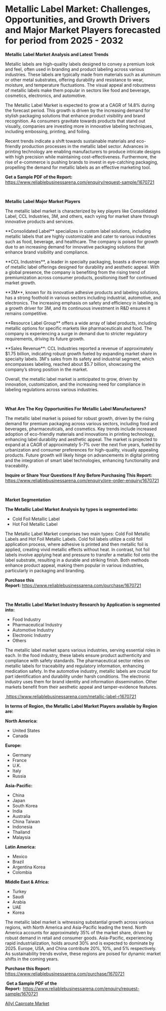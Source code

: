 <p><h1>Metallic Label Market: Challenges, Opportunities, and Growth Drivers and Major Market Players forecasted for period from 2025 - 2032</h1></p><p><strong>Metallic Label Market Analysis and Latest Trends</strong></p>
<p><p>Metallic labels are high-quality labels designed to convey a premium look and feel, often used in branding and product labeling across various industries. These labels are typically made from materials such as aluminum or other metal substrates, offering durability and resistance to wear, moisture, and temperature fluctuations. The visual appeal and robustness of metallic labels make them popular in sectors like food and beverage, cosmetics, electronics, and automotive.</p><p>The Metallic Label Market is expected to grow at a CAGR of 14.8% during the forecast period. This growth is driven by the increasing demand for stylish packaging solutions that enhance product visibility and brand recognition. As consumers gravitate towards products that stand out visually, companies are investing more in innovative labeling techniques, including embossing, printing, and foiling.</p><p>Recent trends indicate a shift towards sustainable materials and eco-friendly production processes in the metallic label sector. Advances in printing technology are enabling manufacturers to produce intricate designs with high precision while maintaining cost-effectiveness. Furthermore, the rise of e-commerce is pushing brands to invest in eye-catching packaging, propelling the demand for metallic labels as an effective marketing tool.</p></p>
<p><strong>Get a Sample PDF of the Report:&nbsp;</strong> <a href="https://www.reliablebusinessarena.com/enquiry/request-sample/1670721?utm_campaign=2189&utm_medium=2&utm_source=Github&utm_content=ia&utm_term=01042025&utm_id=metallic-label">https://www.reliablebusinessarena.com/enquiry/request-sample/1670721</a></p>
<p>&nbsp;</p>
<p><strong>Metallic Label Major Market Players</strong></p>
<p><p>The metallic label market is characterized by key players like Consolidated Label, CCL Industries, 3M, and others, each vying for market share through innovative products and services. </p><p>**Consolidated Label** specializes in custom label solutions, including metallic labels that are highly customizable and cater to various industries such as food, beverage, and healthcare. The company is poised for growth due to an increasing demand for innovative packaging solutions that enhance brand visibility and compliance.</p><p>**CCL Industries**, a leader in specialty packaging, boasts a diverse range of metallic label offerings designed for durability and aesthetic appeal. With a global presence, the company is benefiting from the rising trend of premiumization across consumer products, positioning itself for continued market growth.</p><p>**3M**, known for its innovative adhesive products and labeling solutions, has a strong foothold in various sectors including industrial, automotive, and electronics. The increasing emphasis on safety and efficiency in labeling is a growth driver for 3M, and its continuous investment in R&D ensures it remains competitive.</p><p>**Resource Label Group** offers a wide array of label products, including metallic options for specific markets like pharmaceuticals and food. The company is experiencing a surge in demand due to stricter regulatory requirements, driving its future growth.</p><p>**Sales Revenue**: CCL Industries reported a revenue of approximately $1.75 billion, indicating robust growth fueled by expanding market share in specialty labels. 3M's sales from its safety and industrial segment, which encompasses labeling, reached about $5.7 billion, showcasing the company’s strong position in the market.</p><p>Overall, the metallic label market is anticipated to grow, driven by innovation, customization, and the increasing need for compliance in labeling regulations across various industries.</p></p>
<p>&nbsp;</p>
<p><strong>What Are The Key Opportunities For Metallic Label Manufacturers?</strong></p>
<p><p>The metallic label market is poised for robust growth, driven by the rising demand for premium packaging across various sectors, including food and beverages, pharmaceuticals, and cosmetics. Key trends include increased adoption of eco-friendly materials and innovations in printing technology, enhancing label durability and aesthetic appeal. The market is projected to expand at a CAGR of approximately 5-7% over the next five years, fueled by urbanization and consumer preferences for high-quality, visually appealing products. Future growth will likely hinge on advancements in digital printing and the integration of smart label technologies, enhancing functionality and traceability.</p></p>
<p><strong>Inquire or Share Your Questions If Any Before Purchasing This Report:</strong> <a href="https://www.reliablebusinessarena.com/enquiry/pre-order-enquiry/1670721?utm_campaign=2189&utm_medium=2&utm_source=Github&utm_content=ia&utm_term=01042025&utm_id=metallic-label">https://www.reliablebusinessarena.com/enquiry/pre-order-enquiry/1670721</a></p>
<p>&nbsp;</p>
<p><strong>Market Segmentation</strong></p>
<p><strong>The Metallic Label Market Analysis by types is segmented into:</strong></p>
<p><ul><li>Cold Foil Metallic Label</li><li>Hot Foil Metallic Label</li></ul></p>
<p><p>The Metallic Label Market comprises two main types: Cold Foil Metallic Labels and Hot Foil Metallic Labels. Cold foil labels utilize a cold foil application process, where adhesive is printed and then metallic foil is applied, creating vivid metallic effects without heat. In contrast, hot foil labels involve applying heat and pressure to transfer a metallic foil onto the label substrate, resulting in a durable and striking finish. Both methods enhance product appeal, making them popular in various industries, particularly in packaging and branding.</p></p>
<p><strong>Purchase this Report:&nbsp;</strong><a href="https://www.reliablebusinessarena.com/purchase/1670721?utm_campaign=2189&utm_medium=2&utm_source=Github&utm_content=ia&utm_term=01042025&utm_id=metallic-label">https://www.reliablebusinessarena.com/purchase/1670721</a></p>
<p>&nbsp;</p>
<p><strong>The Metallic Label Market Industry Research by Application is segmented into:</strong></p>
<p><ul><li>Food Industry</li><li>Pharmaceutical Industry</li><li>Automotive Industry</li><li>Electronic Industry</li><li>Others</li></ul></p>
<p><p>The metallic label market spans various industries, serving essential roles in each. In the food industry, these labels ensure product authenticity and compliance with safety standards. The pharmaceutical sector relies on metallic labels for traceability and regulatory information, enhancing medication safety. In the automotive industry, metallic labels are crucial for part identification and durability under harsh conditions. The electronic industry uses them for brand identity and information dissemination. Other markets benefit from their aesthetic appeal and tamper-evidence features.</p></p>
<p><a href="https://www.reliablebusinessarena.com/metallic-label-r1670721?utm_campaign=2189&utm_medium=2&utm_source=Github&utm_content=ia&utm_term=01042025&utm_id=metallic-label">&nbsp;https://www.reliablebusinessarena.com/metallic-label-r1670721</a></p>
<p><strong>In terms of Region, the Metallic Label Market Players available by Region are:</strong></p>
<p>
    <p> <strong> North America: </strong>
        <ul>
            <li>United States</li>
            <li>Canada</li>
        </ul>
        </p> 
    <p> <strong> Europe: </strong>
        <ul>
            <li>Germany</li>
            <li>France</li>
            <li>U.K.</li>
            <li>Italy</li>
            <li>Russia</li>
        </ul>
        </p> 
    <p> <strong> Asia-Pacific: </strong>
        <ul>
            <li>China</li>
            <li>Japan</li>
            <li>South Korea</li>
            <li>India</li>
            <li>Australia</li>
            <li>China Taiwan</li>
            <li>Indonesia</li>
            <li>Thailand</li>
            <li>Malaysia</li>
        </ul>
        </p> 
    <p> <strong> Latin America: </strong>
        <ul>
            <li>Mexico</li>
            <li>Brazil</li>
            <li>Argentina Korea</li>
            <li>Colombia</li>
        </ul>
        </p> 
    <p> <strong> Middle East & Africa: </strong>
        <ul>
            <li>Turkey</li>
            <li>Saudi</li>
            <li>Arabia</li>
            <li>UAE</li>
            <li>Korea</li>
        </ul>
    </p>
    </p>
<p><p>The metallic label market is witnessing substantial growth across various regions, with North America and Asia-Pacific leading the trend. North America accounts for approximately 35% of the market share, driven by robust demand in retail and consumer goods. Asia-Pacific, experiencing rapid industrialization, holds around 30% and is expected to dominate by 2025. Europe, USA, and China contribute 20%, 10%, and 5% respectively. As sustainability trends evolve, these regions are poised for dynamic market shifts in the coming years.</p></p>
<p><strong>Purchase this Report: </strong><a href="https://www.reliablebusinessarena.com/purchase/1670721?utm_campaign=2189&utm_medium=2&utm_source=Github&utm_content=ia&utm_term=01042025&utm_id=metallic-label">https://www.reliablebusinessarena.com/purchase/1670721</a></p>
<p>&nbsp;<strong>Get a Sample PDF of the Report:&nbsp;&nbsp;</strong><a href="https://www.reliablebusinessarena.com/enquiry/request-sample/1670721?utm_campaign=2189&utm_medium=2&utm_source=Github&utm_content=ia&utm_term=01042025&utm_id=metallic-label">https://www.reliablebusinessarena.com/enquiry/request-sample/1670721</a></p>
<p><strong></strong></p>
<p><p><a href="https://github.com/FlorianWolf90/Market-Research-Report-List-2/blob/main/allyl-caproate-market.md?utm_campaign=2189&utm_medium=2&utm_source=Github&utm_content=ia&utm_term=01042025&utm_id=metallic-label">Allyl Caproate Market</a></p></p>